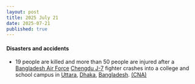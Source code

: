 ```yaml
---
layout: post
title: 2025 July 21
date: 2025-07-21
published: true
---
```



#### Disasters and accidents

* 19 people are killed and more than 50 people are injured after a [Bangladesh Air Force](https://en.wikipedia.org/wiki/Bangladesh_Air_Force "Bangladesh Air Force") [Chengdu J-7](https://en.wikipedia.org/wiki/Chengdu_J-7 "Chengdu J-7") fighter crashes into a college and school campus in [Uttara](https://en.wikipedia.org/wiki/Uttara_%28neighbourhood%29 "Uttara (neighbourhood)"), [Dhaka](https://en.wikipedia.org/wiki/Dhaka "Dhaka"), [Bangladesh](https://en.wikipedia.org/wiki/Bangladesh "Bangladesh"). [(CNA)](https://www.channelnewsasia.com/asia/bangladesh-air-force-plane-crash-college-campus-people-killed-5249621)
